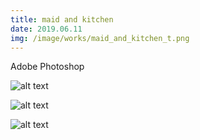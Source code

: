 ```yaml
---
title: maid and kitchen
date: 2019.06.11
img: /image/works/maid_and_kitchen_t.png
---
```


Adobe Photoshop


![alt text](https://lh3.google.com/u/0/d/1cMxCu4O-K9MULuw39H3x4fxV5LftMr5V)

![alt text](https://lh3.google.com/u/0/d/1X4ukZBQI-jiYncKM0XlszGjvlESykMX6)

![alt text](https://lh3.google.com/u/0/d/1YAsPlr7vTeI3Wu8XL8SX_GVfgv4tvsUk)

